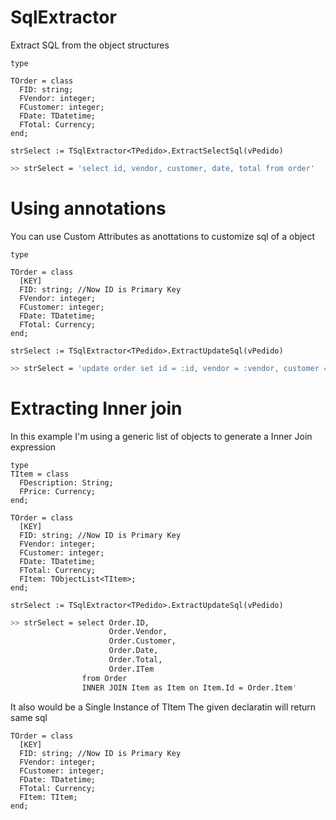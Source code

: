 # SqlExtractor
Extract SQL from the object structures

```delphi
type

TOrder = class
  FID: string;
  FVendor: integer;
  FCustomer: integer;
  FDate: TDatetime;
  FTotal: Currency;
end;

strSelect := TSqlExtractor<TPedido>.ExtractSelectSql(vPedido)
```
```bash
>> strSelect = 'select id, vendor, customer, date, total from order'
```
# Using annotations
You can use Custom Attributes as anottations to customize sql of a object

```delphi
type

TOrder = class
  [KEY]
  FID: string; //Now ID is Primary Key
  FVendor: integer;
  FCustomer: integer;
  FDate: TDatetime;
  FTotal: Currency;
end;

strSelect := TSqlExtractor<TPedido>.ExtractUpdateSql(vPedido)
```
```bash
>> strSelect = 'update order set id = :id, vendor = :vendor, customer = :customer, date=:date, total=:total where ID = :id'
```
# Extracting Inner join

In this example I'm using a generic list of objects to generate a Inner Join expression
```delphi
type
TItem = class
  FDescription: String;
  FPrice: Currency;
end;

TOrder = class
  [KEY]
  FID: string; //Now ID is Primary Key
  FVendor: integer;
  FCustomer: integer;
  FDate: TDatetime;
  FTotal: Currency;
  FItem: TObjectList<TItem>;
end;

strSelect := TSqlExtractor<TPedido>.ExtractUpdateSql(vPedido)
```
```bash
>> strSelect = select Order.ID, 
                      Order.Vendor,
                      Order.Customer,
                      Order.Date,
                      Order.Total,
                      Order.ITem  
                from Order 
                INNER JOIN Item as Item on Item.Id = Order.Item'
```

It also would be a Single Instance of TItem
The given declaratin will return same sql 
```delphi
TOrder = class
  [KEY]
  FID: string; //Now ID is Primary Key
  FVendor: integer;
  FCustomer: integer;
  FDate: TDatetime;
  FTotal: Currency;
  FItem: TItem;
end;
```

